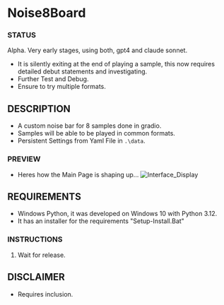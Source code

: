 # Noise8Board

### STATUS
Alpha. Very early stages, using both, gpt4 and claude sonnet.
- It is silently exiting at the end of playing a sample, this now requires detailed debut statements and investigating.
- Further Test and Debug. 
- Ensure to try multiple formats.

## DESCRIPTION
- A custom noise bar for 8 samples done in gradio.
- Samples will be able to be played in common formats.
- Persistent Settings from Yaml File in `.\data`.

### PREVIEW
- Heres how the Main Page is shaping up...
![Interface_Display](https://github.com/wiseman-timelord/Noise8Board/blob/main/media/gradio_display.jpg)

## REQUIREMENTS
- Windows Python, it was developed on Windows 10 with Python 3.12.
- It has an installer for the requirements "Setup-Install.Bat"

### INSTRUCTIONS
1. Wait for release.

## DISCLAIMER
- Requires inclusion.

